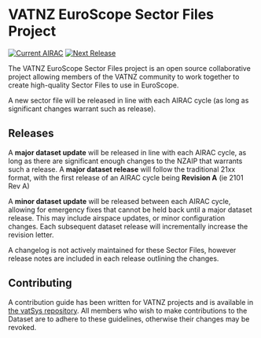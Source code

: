 # VATNZ EuroScope Sector Files Project


[![Current AIRAC](https://img.shields.io/badge/Current%20AIRAC-2113-blue)](https://github.com/vatnz-dev/SectorFiles) [![Next Release](https://img.shields.io/badge/Next%20Release-27%20January-blueviolet)](https://github.com/vatnz-dev/SectorFiles) 



The VATNZ EuroScope Sector Files project is an open source collaborative project allowing members of the VATNZ community to work together to create high-quality Sector Files to use in EuroScope.

A new sector file will be released in line with each AIRAC cycle (as long as significant changes warrant such as release). 

## Releases

A **major dataset update** will be released in line with each AIRAC cycle, as long as there are significant enough changes to the NZAIP that warrants such a release. A **major dataset release** will follow the traditional 21xx format, with the first release of an AIRAC cycle being **Revision A** (ie 2101 Rev A)

A **minor dataset update** will be released between each AIRAC cycle, allowing for emergency fixes that cannot be held back until a major dataset release. This may include airspace updates, or minor configuration changes. Each subsequent dataset release will incrementally increase the revision letter.

A changelog is not actively maintained for these Sector Files, however release notes are included in each release outlining the changes.

## Contributing

A contribution guide has been written for VATNZ projects and is available in [the vatSys repository](https://github.com/vatSys/new-zealand-dataset/blob/master/.github/CONTRIBUTING.md). All members who wish to make contributions to the Dataset are to adhere to these guidelines, otherwise their changes may be revoked.

